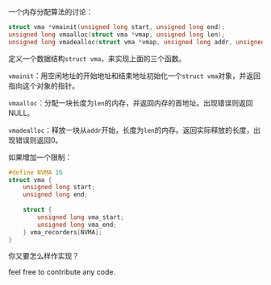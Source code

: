 一个内存分配算法的讨论：
```C
struct vma *vmainit(unsigned long start, unsigned long end);
unsigned long vmaalloc(struct vma *vmap, unsigned long len);
unsigned long vmadealloc(struct vma *vmap, unsigned long addr, unsigned long len);

```

定义一个数据结构`struct vma`，来实现上面的三个函数。

`vmainit`：用空闲地址的开始地址和结束地址初始化一个`struct vma`对象，并返回指向这个对象的指针。

`vmaalloc`：分配一块长度为`len`的内存，并返回内存的首地址。出现错误则返回NULL。

`vmadealloc`：释放一块从`addr`开始，长度为`len`的内存。返回实际释放的长度，出现错误则返回0。

如果增加一个限制：
```C
#define NVMA 16
struct vma {
	unsigned long start;
	unsigned long end;
	
	struct {
		unsigned long vma_start;
		unsigned long vma_end;
	} vma_recorders[NVMA];
}
```
你又要怎么样作实现？

feel free to contribute any code.
